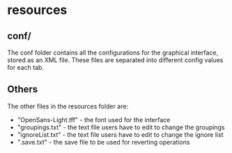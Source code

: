 # resources

## conf/ 
The conf folder contains all the configurations for the graphical interface, 
stored as an XML file. These files are separated into different config values 
for each tab.  

## Others
The other files in the resources folder are:
  * "OpenSans-Light.tff" - the font used for the interface
  * "groupings.txt" - the text file users have to edit to change the groupings  
  * "ignoreList.txt" - the text file users have to edit to change the ignore list  
  * ".save.txt" - the save file to be used for reverting operations

